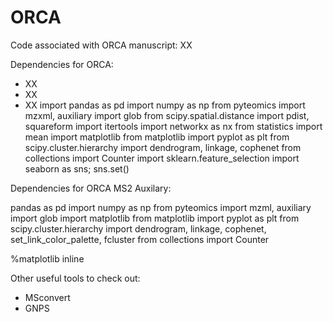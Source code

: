 # ORCA
Code associated with ORCA manuscript: XX

Dependencies for ORCA:
- XX
- XX
- XX
import pandas as pd
import numpy as np
from pyteomics import mzxml, auxiliary
import glob
from scipy.spatial.distance import pdist, squareform
import itertools
import networkx as nx
from statistics import mean
import matplotlib 
from matplotlib import pyplot as plt
from scipy.cluster.hierarchy import dendrogram, linkage, cophenet
from collections import Counter
import sklearn.feature_selection
import seaborn as sns; sns.set()

Dependencies for ORCA MS2 Auxilary:

pandas as pd
import numpy as np
from pyteomics import mzml, auxiliary
import glob
import matplotlib 
from matplotlib import pyplot as plt
from scipy.cluster.hierarchy import dendrogram, linkage, cophenet, set_link_color_palette, fcluster
from collections import Counter

%matplotlib inline



Other useful tools to check out:
- MSconvert
- GNPS
